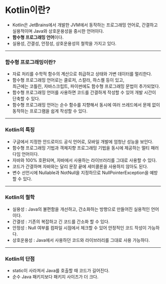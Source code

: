 # Kotlin이란?
- Kotlin은 JetBrains에서 개발한 JVM에서 동작하는 프로그래밍 언어로, 간결하고 실용적이며 Java와 상호운용성을 중시한 언어이다.
- **함수형 프로그래밍 언어**이다.
- 실용성, 간결성, 안정성, 상호운용성의 철학을 가지고 있다.
***
### 함수형 프로그래밍이란?
- 자료 처리를 수학적 함수의 계산으로 취급하고 상태와 가변 데이터를 멀리한다.
- 함수형 프로그래밍 언어로는 클로저, 스칼라, 하스켈 등이 있고,  
최근에는 코틀린, 자바스크립트, 파이썬에도 함수형 프로그래밍 문법이 추가되었다.
- 함수형 프로그래밍 언어를 사용하면 코드를 간결하게 작성할 수 있어 개발 시간이 단축할 수 있다.
- 함수형 프로그래밍 언어는 순수 함수를 지향해서 동시에 여러 쓰레드에서 문제 없이 동작하는 프로그램을 쉽게 작성할 수 있다.
***
### Kotlin의 특징
- 구글에서 지정한 안드로이드 공식 언어로, 모바일 개발에 엄청난 성능을 보인다.
- 함수형 프로그래밍 기법과 객체지향 프로그래밍 기법을 동시에 제공하는 멀티 패러다임 언어이다.
- 자바와 100% 호환되며, 자바에서 사용하는 라이브러리를 그대로 사용할 수 있다.
- 코드가 간결하며 자바와는 달리 문장 끝에 세미콜론을 사용하지 않아도 된다.
- 변수 선언시에 Nullable과 NotNull을 지정하므로 NullPointerException을 예방할 수 있다.
***
### Kotlin의 철학
- 실용성 : Java의 불편함을 개선하고, 간소화하는 방향으로 만들어진 실용적인 언어이다.
- 간결성 : 기존의 복잡하고 긴 코드를 간소화 할 수 있다.
- 안정성 : Null 여부를 컴파일 시점에서 체크할 수 있어 안정적인 코드 작성이 가능하다.
- 상호운용성 : Java에서 사용하던 코드와 라이브러리를 그대로 사용 가능하다.
***
### Kotlin의 단점
- static이 사라져서 Java를 호출할 때 코드가 길어진다.
- 순수 Java 패키지보다 패키지 사이즈가 더 크다.
